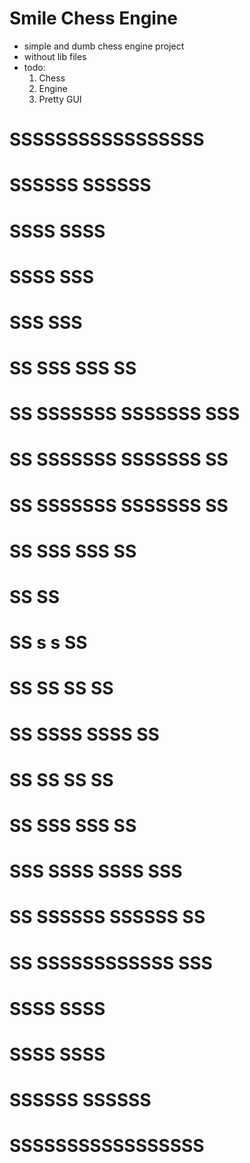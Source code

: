 # Smile Chess Engine
- simple and dumb chess engine project
- without lib files
- todo:
    1. Chess
    2. Engine
    3. Pretty GUI 

                   
#                      SSSSSSSSSSSSSSSSS
#                SSSSSS               SSSSSS
#            SSSS                           SSSS
#         SSSS                                 SSS
#       SSS                                       SSS
#      SS           SSS               SSS           SS
#    SS           SSSSSSS           SSSSSSS          SSS
#   SS            SSSSSSS           SSSSSSS            SS
#  SS             SSSSSSS           SSSSSSS             SS
#  SS               SSS               SSS               SS
# SS                                                     SS
# SS       s                                     s       SS
# SS      SS                                     SS      SS
#  SS   SSSS                                     SSSS   SS
#  SS      SS                                   SS      SS
#   SS       SSS                             SSS       SS
#    SSS       SSSS                       SSSS       SSS
#      SS         SSSSSS             SSSSSS         SS
#       SS                SSSSSSSSSSSS            SSS
#         SSSS                                 SSSS
#            SSSS                           SSSS
#                SSSSSS               SSSSSS
#                     SSSSSSSSSSSSSSSSS